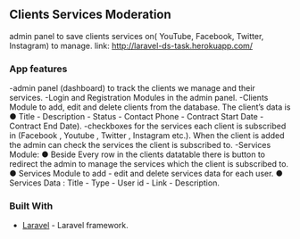 
## Clients Services Moderation

admin panel to save clients services on( YouTube, Facebook, Twitter, Instagram) to manage.
link: http://laravel-ds-task.herokuapp.com/

### App features
-admin panel (dashboard) to track the clients we manage and their services.
-Login and Registration Modules in the admin panel.
-Clients Module to add, edit and delete clients from the database. The client’s data is
    ● Title - Description - Status - Contact Phone - Contract Start Date - Contract End Date).
-checkboxes for the services each client is subscribed in (Facebook , Youtube , Twitter ,
 Instagram etc.). When the client is added the admin can check the services the client is subscribed to. 
-Services Module:
    ● Beside Every row in the clients datatable there is button to redirect the admin to manage the
      services which the client is subscribed to.
    ● Services Module to add - edit and delete services data for each user.
    ● Services Data : Title - Type - User id - Link - Description. 


### Built With

* [Laravel](https://laravel.com/) - Laravel framework.
